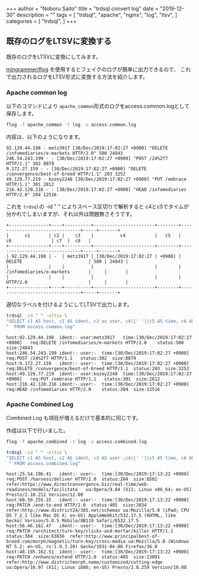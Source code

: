 +++
author = "Noboru Saito"
title = "trdsql convert log"
date = "2019-12-30"
description = ""
tags = [
    "trdsql",
    "apache",
    "nginx",
    "log",
    "ltsv",
]
categories = [
    "trdsql",
]
+++

## 既存のログをLTSVに変換する

既存のログをLTSVに変換にしてみます。

[mingrammer/flog](https://github.com/mingrammer/flog) を使用するとフェイクのログが簡単に出力できるので、
これで出力されるログをLTSV形式に変換する方法を紹介します。

### Apache common log

以下のコマンドにより `apache_common`形式のログをaccess.common.logとして保存します。

```sh
flog -f apache_common -t log -o access.common.log 
```

内容は、以下のようになります。

```
92.129.44.198 - metz3917 [30/Dec/2019:17:02:27 +0900] "DELETE /infomediaries/e-markets HTTP/2.0" 500 24843
246.54.243.199 - - [30/Dec/2019:17:02:27 +0900] "POST /24%2f7 HTTP/1.1" 302 8879
9.172.27.159 - - [30/Dec/2019:17:02:27 +0900] "DELETE /convergence/best-of-breed HTTP/1.1" 203 3252
49.129.77.219 - kozey2248 [30/Dec/2019:17:02:27 +0900] "PUT /embrace HTTP/1.1" 301 2812
216.42.120.216 - - [30/Dec/2019:17:02:27 +0900] "HEAD /infomediaries HTTP/2.0" 204 12516
```

これを `trdsql`の -id " " によりスペース区切りで解析すると c4とc5でタイムが分かれてしまいますが、それ以外は問題無さそうです。

```
+---------------+----+----------+-----------------------+--------+--------------------------------+-----+-------+
|      c1       | c2 |    c3    |          c4           |   c5   |               c6               | c7  |  c8   |
+---------------+----+----------+-----------------------+--------+--------------------------------+-----+-------+
| 92.129.44.198 | -  | metz3917 | [30/Dec/2019:17:02:27 | +0900] | DELETE                         | 500 | 24843 |
|               |    |          |                       |        | /infomediaries/e-markets       |     |       |
|               |    |          |                       |        | HTTP/2.0                       |     |       |
+---------------+----+----------+-----------------------+--------+--------------------------------+-----+-------+
```

適切なラベルを付けるようにしてLTSVで出力します。

```sh
trdsql -id " " -oltsv \
"SELECT c1 AS host, c2 AS ident, c3 as user, c4||' '||c5 AS time, c6 AS req, c7 AS status, c8 as size "\ 
"  FROM access.common.log"
```

```ltsv
host:92.129.44.198	ident:-	user:metz3917	time:[30/Dec/2019:17:02:27 +0900]	req:DELETE /infomediaries/e-markets HTTP/2.0	status:500	size:24843
host:246.54.243.199	ident:-	user:-	time:[30/Dec/2019:17:02:27 +0900]	req:POST /24%2f7 HTTP/1.1	status:302	size:8879
host:9.172.27.159	ident:-	user:-	time:[30/Dec/2019:17:02:27 +0900]	req:DELETE /convergence/best-of-breed HTTP/1.1	status:203	size:3252
host:49.129.77.219	ident:-	user:kozey2248	time:[30/Dec/2019:17:02:27 +0900]	req:PUT /embrace HTTP/1.1	status:301	size:2812
host:216.42.120.216	ident:-	user:-	time:[30/Dec/2019:17:02:27 +0900]	req:HEAD /infomediaries HTTP/2.0	status:204	size:12516
```

### Apache Combined Log

Combined Log も項目が増えるだけで基本的に同じです。

作成は以下で行いました。

```sh
flog -f apache_combined -t log -o access.combined.log
```

```sh
trdsql -id " " -oltsv \
"SELECT c1 AS host, c2 AS ident, c3 AS user ,c4||' '||c5 AS time, c6 AS req , c7 AS status, c8 AS size, c9 AS refer, c10 AS ua "\
 " FROM access.combined.log"
```

```ltsv
host:25.54.196.41	ident:-	user:-	time:[30/Dec/2019:17:13:22 +0900]	req:POST /harness/deliver HTTP/2.0	status:204	size:8501	refer:https://www.directconvergence.biz/real-time/web-readiness/models/facilitate	ua:Opera/9.84 (X11; Linux x86_64; en-US) Presto/2.10.211 Version/12.00
host:60.50.255.15	ident:-	user:-	time:[30/Dec/2019:17:13:22 +0900]	req:PATCH /end-to-end HTTP/2.0	status:405	size:3834	refer:http://www.district24/365.net/schemas	ua:Mozilla/5.0 (iPad; CPU OS 7_2_1 like Mac OS X; en-US) AppleWebKit/532.17.5 (KHTML, like Gecko) Version/5.0.5 Mobile/8B119 Safari/6532.17.5
host:56.46.161.47	ident:-	user:-	time:[30/Dec/2019:17:13:22 +0900]	req:PATCH /architect/turn-key/clicks-and-mortar/killer HTTP/1.1	status:304	size:63656	refer:http://www.principalbest-of-breed.com/morph/magnetic/turn-key/cross-media	ua:Mozilla/5.0 (Windows NT 5.2; en-US; rv:1.9.3.20) Gecko/1931-04-08 Firefox/36.0
host:48.195.162.51	ident:-	user:-	time:[30/Dec/2019:17:13:22 +0900]	req:PATCH /enhance/extend HTTP/2.0	status:405	size:13091	refer:http://www.districtmorph.name/customized/cutting-edge	ua:Opera/10.97 (X11; Linux i686; en-US) Presto/2.8.259 Version/10.00
```
